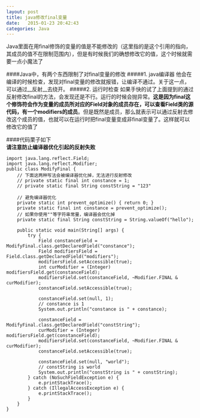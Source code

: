 ```yaml
---
layout: post
title: java修改final变量
date:   2015-01-23 20:42:43
categories: Java
---
```

Java里面在用final修饰的变量的值是不能修改的（这里指的是这个引用的指向，其成员的值不在限制范围内），但是有时候我们的确想修改它的值，这个时候就需要一点小魔法了

####Java中，有两个东西限制了对final变量的修改
#####1. java编译器
他会在编译的时候检查，发现对final变量的修改就报错，让编译不通过。关于这一点，可以通过__反射__去绕开。
#####2. 运行时检查
如果手快的试了上面提到的通过反射修改final的方法，会发现还是不行。运行的时候会抛异常。__这是因为final这个修饰符会作为变量的成员所对应的Field对象的成员存在，可以查看Field类的源代码，有一个modifiers的成员__。但是既然是成员，那么就表示可以通过反射去修改这个成员的值，也就可以在运行时把final变量变成非final变量了。这样就可以修改它的值了

####代码栗子如下  
__请注意防止编译器优化引起的反射失败__

    import java.lang.reflect.Field;
    import java.lang.reflect.Modifier;
    public class ModifyFinal {
        // 下面这两种写法会被编译器优化掉，无法进行反射修改
        // private static final int constance = 1;
        // private static final String constString = "123"

        // 避免编译器优化
        private static int prevent_optimize() { return 0; }
        private static final int constance = prevent_optimize();
        // 如果你使用""等字符串常量，编译器会优化掉
        private static final String constString = String.valueOf("hello");

        public static void main(String[] args) {
            try {
                Field constanceField = ModifyFinal.class.getDeclaredField("constance");
                Field modifiersField = Field.class.getDeclaredField("modifiers");
                modifiersField.setAccessible(true);
                int curModifier = (Integer) modifiersField.get(constanceField);
                modifiersField.set(constanceField, ~Modifier.FINAL & curModifier);
                constanceField.setAccessible(true);

                constanceField.set(null, 1);
                // constance is 1
                System.out.println("constance is " + constance);

                constanceField = ModifyFinal.class.getDeclaredField("constString");
                curModifier = (Integer) modifiersField.get(constanceField);
                modifiersField.set(constanceField, ~Modifier.FINAL & curModifier);
                constanceField.setAccessible(true);

                constanceField.set(null, "world");
                // constString is world
                System.out.println("constString is " + constString);
            } catch (NoSuchFieldException e) {
                e.printStackTrace();
            } catch (IllegalAccessException e) {
                e.printStackTrace();
            }
        }
    }
